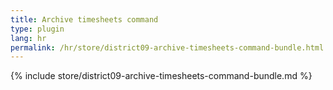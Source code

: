 ```yaml
---
title: Archive timesheets command
type: plugin
lang: hr
permalink: /hr/store/district09-archive-timesheets-command-bundle.html
---
```


{% include store/district09-archive-timesheets-command-bundle.md %}
